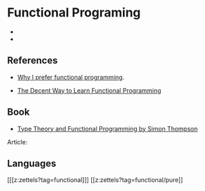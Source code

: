 # Functional Programing

- <LISP>
- <purely-functional>

## References

- [Why I prefer functional programming](http://www.haskellforall.com/2020/10/why-i-prefer-functional-programming.html).

- [The Decent Way to Learn Functional Programming](https://blog.oxij.org/2012/01/16/the-decent-way-to-learn-functional-programming/)

## Book

- [Type Theory and Functional Programming by Simon Thompson](https://www.cs.kent.ac.uk/people/staff/sjt/TTFP/)

Article: <functor-map>

## Languages

[[[z:zettels?tag=functional]]]
[[z:zettels?tag=functional/pure]]
